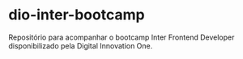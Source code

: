 # dio-inter-bootcamp
Repositório para acompanhar o bootcamp Inter Frontend Developer disponibilizado pela Digital Innovation One.
